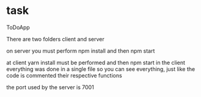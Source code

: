 # task
ToDoApp


There are two folders client and server 

on server you must perform npm install and then npm start 

at client yarn install must be performed and then npm start 
in the client everything was done in a single file so you can see everything, just like the code is commented their respective functions 

the port used by the server is 7001
